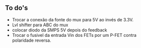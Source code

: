 ## To do's

 - Trocar a conexão da fonte do mux para 5V ao invés de 3.3V.
 - Lvl shifter para ABC do mux
 - colocar diodo da SMPS 5V depois do feedback
 - Trocar o fusivel da entrada Vin dos FETs por um P-FET contra polaridade reversa.
